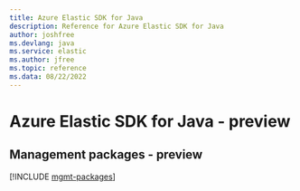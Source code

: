 ```yaml
---
title: Azure Elastic SDK for Java
description: Reference for Azure Elastic SDK for Java
author: joshfree
ms.devlang: java
ms.service: elastic
ms.author: jfree
ms.topic: reference
ms.data: 08/22/2022
---
```

# Azure Elastic SDK for Java - preview

## Management packages - preview
[!INCLUDE [mgmt-packages](elastic-mgmt-index.md)]